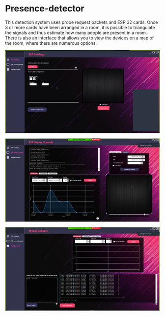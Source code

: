# Presence-detector

This detection system uses probe request packets and ESP 32 cards. 
Once 3 or more cards have been arranged in a room, it is possible to triangulate the signals and thus estimate how many people are present in a room.
There is also an interface that allows you to view the devices on a map of the room, where there are numerous options.

![Alt text](Images/1.PNG?raw=true "Initial view")

![Alt text](Images/2.PNG?raw=true "Detection")

![Alt text](Images/3.PNG?raw=true "Final view")
